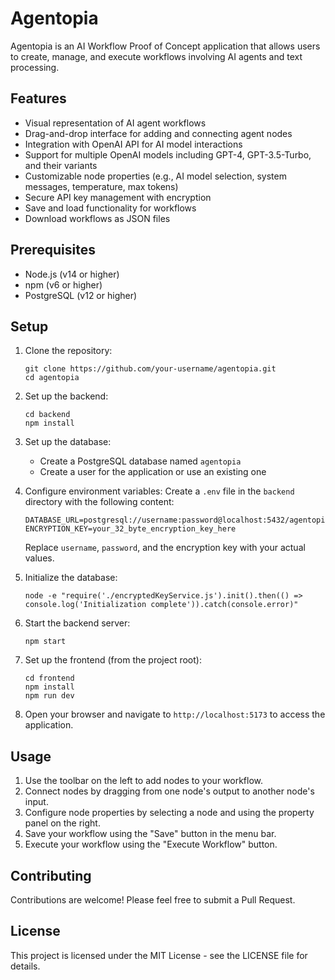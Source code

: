 # Agentopia

Agentopia is an AI Workflow Proof of Concept application that allows users to create, manage, and execute workflows involving AI agents and text processing.

## Features

- Visual representation of AI agent workflows
- Drag-and-drop interface for adding and connecting agent nodes
- Integration with OpenAI API for AI model interactions
- Support for multiple OpenAI models including GPT-4, GPT-3.5-Turbo, and their variants
- Customizable node properties (e.g., AI model selection, system messages, temperature, max tokens)
- Secure API key management with encryption
- Save and load functionality for workflows
- Download workflows as JSON files

## Prerequisites

- Node.js (v14 or higher)
- npm (v6 or higher)
- PostgreSQL (v12 or higher)

## Setup

1. Clone the repository:
   ```
   git clone https://github.com/your-username/agentopia.git
   cd agentopia
   ```

2. Set up the backend:
   ```
   cd backend
   npm install
   ```

3. Set up the database:
   - Create a PostgreSQL database named `agentopia`
   - Create a user for the application or use an existing one

4. Configure environment variables:
   Create a `.env` file in the `backend` directory with the following content:
   ```
   DATABASE_URL=postgresql://username:password@localhost:5432/agentopia
   ENCRYPTION_KEY=your_32_byte_encryption_key_here
   ```
   Replace `username`, `password`, and the encryption key with your actual values.

5. Initialize the database:
   ```
   node -e "require('./encryptedKeyService.js').init().then(() => console.log('Initialization complete')).catch(console.error)"
   ```

6. Start the backend server:
   ```
   npm start
   ```

7. Set up the frontend (from the project root):
   ```
   cd frontend
   npm install
   npm run dev
   ```

8. Open your browser and navigate to `http://localhost:5173` to access the application.

## Usage

1. Use the toolbar on the left to add nodes to your workflow.
2. Connect nodes by dragging from one node's output to another node's input.
3. Configure node properties by selecting a node and using the property panel on the right.
4. Save your workflow using the "Save" button in the menu bar.
5. Execute your workflow using the "Execute Workflow" button.

## Contributing

Contributions are welcome! Please feel free to submit a Pull Request.

## License

This project is licensed under the MIT License - see the LICENSE file for details.
